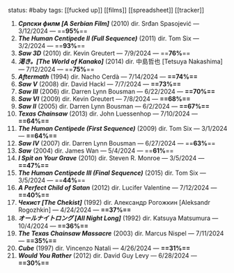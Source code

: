 status: #baby 
tags: [[fucked up]] [[films]] [[spreadsheet]] [[tracker]]

1. ***Српски филм [A Serbian Film]*** (2010) dir. Srđan Spasojević — 3/12/2024 — ==**95%**== 
2. ***The Human Centipede II (Full Sequence)*** (2011) dir. Tom Six — 3/2/2024 — ==**93%**==
3. ***Saw 3D*** (2010) dir. Kevin Greutert — 7/9/2024 — ==**76%**==
4. ***渇き。[The World of Kanako]*** (2014) dir. 中島哲也 [Tetsuya Nakashima] — 7/12/2024 — ==**75%**==
5. ***Aftermath*** (1994) dir. Nacho Cerdà — 7/14/2024 — **==74%==**
6. ***Saw V*** (2008) dir. David Hackl — 7/7/2024 — **==73%==**
7. ***Saw III*** (2006) dir. Darren Lynn Bousman — 6/22/2024 — **==70%==**
8. ***Saw VI*** (2009) dir. Kevin Greutert — 7/8/2024 — **==68%==**
9. ***Saw II*** (2005) dir. Darren Lynn Bousman — 6/2/2024 — **==67%==**
10. ***Texas Chainsaw*** (2013) dir. John Luessenhop — 7/10/2024 — **==64%==**
11. ***The Human Centipede (First Sequence)*** (2009) dir. Tom Six — 3/1/2024 — **==64%==**
12. ***Saw IV*** (2007) dir. Darren Lynn Bousman — 6/27/2024 — ==**63%**==
13. ***Saw*** (2004) dir. James Wan — 5/4/2024 — ==**61%**==
14. ***I Spit on Your Grave*** (2010) dir. Steven R. Monroe — 3/5/2024 — **==47%==**
15. ***The Human Centipede III (Final Sequence)*** (2015) dir. Tom Six — 3/5/2024 — ==**44%**==
16. ***A Perfect Child of Satan*** (2012) dir. Lucifer Valentine — 7/12/2024 — **==40%==**
17. ***Чекист [The Chekist]*** (1992) dir. Александр Рогожкин [Aleksandr Rogozhkin] — 4/24/2024 — **==37%==**
18. ***オールナイトロング [All Night Long]*** (1992) dir. Katsuya Matsumura — 10/4/2024 — **==36%==**
19. ***The Texas Chainsaw Massacre*** (2003) dir. Marcus Nispel — 7/11/2024 — **==35%==**
20. ***Cube*** (1997) dir. Vincenzo Natali — 4/26/2024 — **==31%==**
21. ***Would You Rather*** (2012) dir. David Guy Levy — 6/28/2024 — **==30%==** 